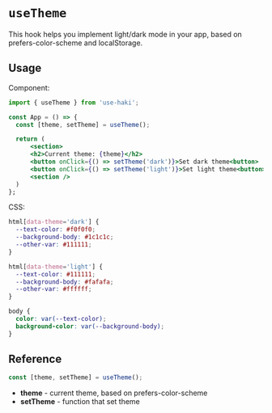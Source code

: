 # `useTheme`

This hook helps you implement light/dark mode in your app, based on prefers-color-scheme and localStorage.

## Usage

Component:

```jsx
import { useTheme } from 'use-haki';

const App = () => {
  const [theme, setTheme] = useTheme();

  return (
      <section>
      <h2>Current theme: {theme}</h2>
      <button onClick={() => setTheme('dark')}>Set dark theme<button>
      <button onClick={() => setTheme('light')}>Set light theme<button>
      <section />
  )
};
```

CSS:

```css
html[data-theme='dark'] {
  --text-color: #f0f0f0;
  --background-body: #1c1c1c;
  --other-var: #111111;
}

html[data-theme='light'] {
  --text-color: #111111;
  --background-body: #fafafa;
  --other-var: #ffffff;
}

body {
  color: var(--text-color);
  background-color: var(--background-body);
}
```

## Reference

```ts
const [theme, setTheme] = useTheme();
```

- **theme** - current theme, based on prefers-color-scheme
- **setTheme** - function that set theme
